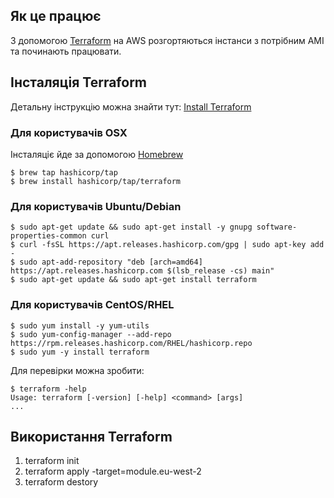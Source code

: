 ## Як це працює
З допомогою [Terraform](https://www.terraform.io/) на AWS розгортяються інстанси з потрібним AMI та починають працювати.

## Інсталяція Terraform
Детальну інструкцію можна знайти тут: [Install Terraform](https://learn.hashicorp.com/tutorials/terraform/install-cli)

### Для користувачів OSX
Інсталяціє йде за допомогою [Homebrew](https://brew.sh)

```shell
$ brew tap hashicorp/tap
$ brew install hashicorp/tap/terraform
```

### Для користувачів Ubuntu/Debian

```shell
$ sudo apt-get update && sudo apt-get install -y gnupg software-properties-common curl
$ curl -fsSL https://apt.releases.hashicorp.com/gpg | sudo apt-key add -
$ sudo apt-add-repository "deb [arch=amd64] https://apt.releases.hashicorp.com $(lsb_release -cs) main"
$ sudo apt-get update && sudo apt-get install terraform
```

### Для користувачів СentOS/RHEL

```shell
$ sudo yum install -y yum-utils
$ sudo yum-config-manager --add-repo https://rpm.releases.hashicorp.com/RHEL/hashicorp.repo
$ sudo yum -y install terraform
```


Для перевірки можна зробити:

```shell
$ terraform -help
Usage: terraform [-version] [-help] <command> [args]
...
```

## Використання Terraform

1. terraform init
2. terraform apply -target=module.eu-west-2
3. terraform destory
